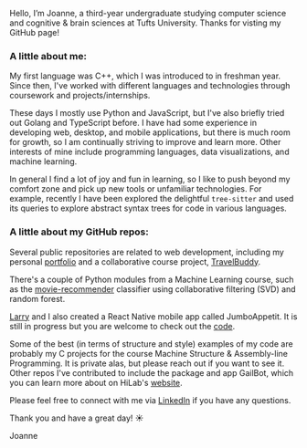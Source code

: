 Hello, I’m Joanne, a third-year undergraduate studying computer science and cognitive & brain sciences at Tufts University. Thanks for visting my GitHub page!

### A little about me:
My first language was C++, which I was introduced to in freshman year. Since then, I've worked with different languages and technologies through coursework and projects/internships. 

These days I mostly use Python and JavaScript, but I've also briefly tried out Golang and TypeScript before. I have had some experience in developing web, desktop, and mobile applications, but there is much room for growth, so I am continually striving to improve and learn more. Other interests of mine include programming languages, data visualizations, and machine learning. 

In general I find a lot of joy and fun in learning, so I like to push beyond my comfort zone and pick up new tools or unfamiliar technologies. For example, recently I have been explored the delightful `tree-sitter` and used its queries to explore abstract syntax trees for code in various languages.

### A little about my GitHub repos:
Several public repositories are related to web development, including my personal [portfolio](https://joannefan.github.io/about/) and a collaborative course project, [TravelBuddy](https://github.com/joannefan/travelBuddy). 

There's a couple of Python modules from a Machine Learning course, such as the [movie-recommender](https://github.com/joannefan/movie-recommender) classifier using collaborative filtering (SVD) and random forest. 

[Larry](https://github.com/LQ1234) and I also created a React Native mobile app called JumboAppetit. It is still in progress but you are welcome to check out the [code](https://github.com/LQ1234/JumboAppetit).

Some of the best (in terms of structure and style) examples of my code are probably my C projects for the course Machine Structure & Assembly-line Programming. It is private alas, but please reach out if you want to see it. Other repos I've contributed to include the package and app GailBot, which you can learn more about on HiLab's [website](https://sites.tufts.edu/hilab/gailbot/).

Please feel free to connect with me via [LinkedIn](https://www.linkedin.com/in/joannefan/) if you have any questions.

Thank you and have a great day! ☀️


Joanne

<!---
joannefan/joannefan is a ✨ special ✨ repository because its `README.md` (this file) appears on your GitHub profile.
You can click the Preview link to take a look at your changes.
--->
